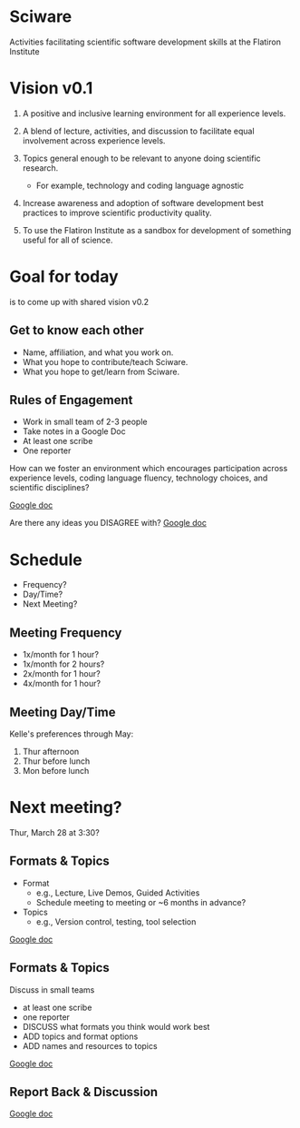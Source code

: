 # Sciware
Activities facilitating scientific software development skills at the Flatiron Institute



# Vision v0.1
1) A positive and inclusive learning environment for all experience levels.


2) A blend of lecture, activities, and discussion to facilitate equal involvement across experience levels.


3) Topics general enough to be relevant to anyone doing scientific research.
   - For example, technology and coding language agnostic


4) Increase awareness and adoption of software development best practices to improve scientific productivity quality.


5) To use the Flatiron Institute as a sandbox for development of something useful for all of science.


# Goal for today 
is to come up with shared vision v0.2



## Get to know each other
- Name, affiliation, and what you work on.
- What you hope to contribute/teach Sciware.
- What you hope to get/learn from Sciware.



## Rules of Engagement
- Work in small team of 2-3 people
- Take notes in a Google Doc
- At least one scribe
- One reporter


How can we foster an environment which encourages participation across experience levels, coding language fluency, technology choices, and scientific disciplines?

[Google doc](https://docs.google.com/document/d/1y7tRcXEjOE6SP8Rw2L8KLC0tIJ2FfpuncGz8dnXsZF0/edit?usp=sharing)


Are there any ideas you DISAGREE with?
[Google doc](https://docs.google.com/document/d/1y7tRcXEjOE6SP8Rw2L8KLC0tIJ2FfpuncGz8dnXsZF0/edit?usp=sharing)



# Schedule
- Frequency?
- Day/Time?
- Next Meeting?


## Meeting Frequency
- 1x/month for 1 hour?
- 1x/month for 2 hours?
- 2x/month for 1 hour?
- 4x/month for 1 hour?


## Meeting Day/Time
Kelle's preferences through May:

1. Thur afternoon
2. Thur before lunch
3. Mon before lunch


# Next meeting?
Thur, March 28 at 3:30?



## Formats & Topics
- Format
  - e.g., Lecture, Live Demos, Guided Activities
  - Schedule meeting to meeting or ~6 months in advance?
- Topics
  - e.g., Version control, testing, tool selection

[Google doc](https://docs.google.com/document/d/1m3eOYNRa4hR1D9vqVdf1c5H5MhE1IFnJhIuwBrYN7OU/edit?usp=sharing)


## Formats & Topics
Discuss in small teams
- at least one scribe
- one reporter
- DISCUSS what formats you think would work best
- ADD topics and format options
- ADD names and resources to topics

[Google doc](https://docs.google.com/document/d/1m3eOYNRa4hR1D9vqVdf1c5H5MhE1IFnJhIuwBrYN7OU/edit?usp=sharing)


## Report Back & Discussion

[Google doc](https://docs.google.com/document/d/1bg6rDr2AB9BGvlFLJBDzO97p4hR1nZf7LSiSYjJmm_k/edit?usp=sharing)
